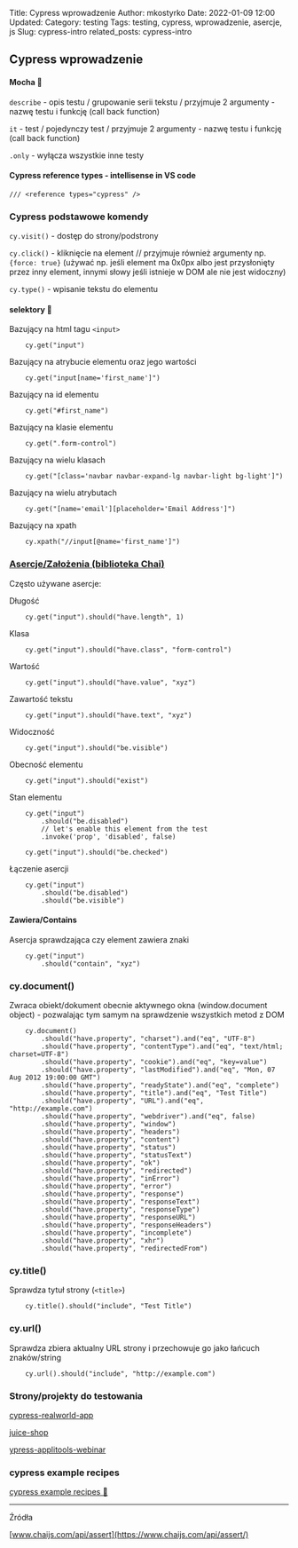 Title: Cypress wprowadzenie
Author: mkostyrko
Date: 2022-01-09 12:00
Updated:
Category: testing
Tags: testing, cypress, wprowadzenie, asercje, js
Slug: cypress-intro
related_posts: cypress-intro

## Cypress wprowadzenie

#### Mocha 🥤 

`describe` - opis testu / grupowanie serii tekstu / przyjmuje 2 argumenty - nazwę testu i funkcję (call back function)

`it` - test / pojedynczy test / przyjmuje 2 argumenty - nazwę testu i funkcję (call back function)

`.only` - wyłącza wszystkie inne testy

#### Cypress reference types - intellisense in VS code

    /// <reference types="cypress" />

### Cypress podstawowe komendy

`cy.visit()` - dostęp do strony/podstrony

`cy.click()` - kliknięcie na element // przyjmuje również argumenty np. `{force: true}` (używać np. jeśli element ma 0x0px albo jest przysłonięty przez inny element, innymi słowy jeśli istnieje w DOM ale nie jest widoczny)

`cy.type()` - wpisanie tekstu do elementu

#### selektory 🏹 

Bazujący na html tagu `<input>`

        cy.get("input")

Bazujący na atrybucie elementu oraz jego wartości

        cy.get("input[name='first_name']")

Bazujący na id elementu

        cy.get("#first_name")

Bazujący na klasie elementu

        cy.get(".form-control")

Bazujący na wielu klasach

        cy.get("[class='navbar navbar-expand-lg navbar-light bg-light']")

Bazujący na wielu atrybutach

        cy.get("[name='email'][placeholder='Email Address']")

Bazujący na xpath

        cy.xpath("//input[@name='first_name']")

### [Asercje/Założenia (biblioteka Chai)](https://docs.cypress.io/guides/references/assertions#Chai)

Często używane asercje:

Długość

        cy.get("input").should("have.length", 1)

Klasa

        cy.get("input").should("have.class", "form-control")

Wartość

        cy.get("input").should("have.value", "xyz")

Zawartość tekstu

        cy.get("input").should("have.text", "xyz")

Widoczność

        cy.get("input").should("be.visible")


Obecność elementu

        cy.get("input").should("exist")

Stan elementu

        cy.get("input")
            .should("be.disabled")
            // let's enable this element from the test
            .invoke('prop', 'disabled', false)
        
        cy.get("input").should("be.checked")   


Łączenie asercji

        cy.get("input")
            .should("be.disabled")
            .should("be.visible")



#### Zawiera/Contains

Asercja sprawdzająca czy element zawiera znaki

        cy.get("input")
            .should("contain", "xyz")


### cy.document()

Zwraca obiekt/dokument obecnie aktywnego okna (window.document object) - pozwalając tym samym na sprawdzenie wszystkich metod z DOM

        cy.document()
            .should("have.property", "charset").and("eq", "UTF-8")
            .should("have.property", "contentType").and("eq", "text/html; charset=UTF-8")
            .should("have.property", "cookie").and("eq", "key=value")
            .should("have.property", "lastModified").and("eq", "Mon, 07 Aug 2012 19:00:00 GMT")
            .should("have.property", "readyState").and("eq", "complete")
            .should("have.property", "title").and("eq", "Test Title")
            .should("have.property", "URL").and("eq", "http://example.com")
            .should("have.property", "webdriver").and("eq", false)
            .should("have.property", "window")
            .should("have.property", "headers")
            .should("have.property", "content")
            .should("have.property", "status")
            .should("have.property", "statusText")
            .should("have.property", "ok")
            .should("have.property", "redirected")
            .should("have.property", "inError")
            .should("have.property", "error")
            .should("have.property", "response")
            .should("have.property", "responseText")
            .should("have.property", "responseType")
            .should("have.property", "responseURL")
            .should("have.property", "responseHeaders")
            .should("have.property", "incomplete")
            .should("have.property", "xhr")
            .should("have.property", "redirectedFrom")

### cy.title()

Sprawdza tytuł strony (`<title>`)

        cy.title().should("include", "Test Title")


### cy.url()


Sprawdza zbiera aktualny URL strony i przechowuje go jako łańcuch znaków/string 

        cy.url().should("include", "http://example.com")



### Strony/projekty do testowania 

[cypress-realworld-app](https://github.com/cypress-io/cypress-realworld-app)


[juice-shop](https://github.com/juice-shop/juice-shop)


[ypress-applitools-webinar](https://github.com/applitools/cypress-applitools-webinar)


### cypress example recipes

[cypress example recipes 🚀 ](https://github.com/cypress-io/cypress-example-recipes#logging-in-recipes)


---

Źródła

[www.chaijs.com/api/assert](https://www.chaijs.com/api/assert/)
